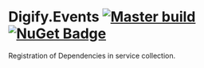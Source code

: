 # Digify.Events [![Master build](https://github.com/digify-ge/Digify.Events/workflows/Master%20build/badge.svg)](https://github.com/digify-ge/Digify.Events/actions?query=workflow%3A%22Master+build%22) [![NuGet Badge](https://img.shields.io/nuget/v/Digify.Events.svg)](https://www.nuget.org/packages/Digify.Events)
Registration of Dependencies in service collection.
